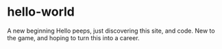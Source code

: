# hello-world
A new beginning
Hello peeps, just discovering this site, and code. New to the game, and hoping to turn this into a career. 
